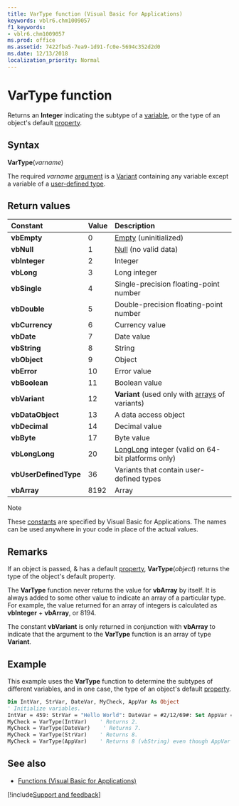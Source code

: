 ```yaml
---
title: VarType function (Visual Basic for Applications)
keywords: vblr6.chm1009057
f1_keywords:
- vblr6.chm1009057
ms.prod: office
ms.assetid: 7422fba5-7ea9-1d91-fc0e-5694c352d2d0
ms.date: 12/13/2018
localization_priority: Normal
---
```



# VarType function

Returns an **Integer** indicating the subtype of a [variable](../../Glossary/vbe-glossary.md#variable), or the type of an object's default [property](../../Glossary/vbe-glossary.md#property).

## Syntax

**VarType**(_varname_)

The required _varname_ [argument](../../Glossary/vbe-glossary.md#argument) is a [Variant](../../Glossary/vbe-glossary.md#variant-data-type) containing any variable except a variable of a [user-defined type](../../Glossary/vbe-glossary.md#user-defined-type).
 
## Return values

|Constant|Value|Description|
|:-----|:-----|:-----|
|**vbEmpty**|0|[Empty](../../Glossary/vbe-glossary.md#empty) (uninitialized)|
|**vbNull**|1|[Null](../../Glossary/vbe-glossary.md#null) (no valid data)|
|**vbInteger**|2|Integer|
|**vbLong**|3|Long integer|
|**vbSingle**|4|Single-precision floating-point number|
|**vbDouble**|5|Double-precision floating-point number|
|**vbCurrency**|6|Currency value|
|**vbDate**|7|Date value|
|**vbString**|8|String|
|**vbObject**|9|Object|
|**vbError**|10|Error value|
|**vbBoolean**|11|Boolean value|
|**vbVariant**|12|**Variant** (used only with [arrays](../../Glossary/vbe-glossary.md#array) of variants)|
|**vbDataObject**|13|A data access object|
|**vbDecimal**|14|Decimal value|
|**vbByte**|17|Byte value|
|**vbLongLong**|20|[LongLong](longlong-data-type.md) integer (valid on 64-bit platforms only)|
|**vbUserDefinedType**|36|Variants that contain user-defined types|
|**vbArray**|8192|Array|

> [!NOTE] 
> These [constants](../../Glossary/vbe-glossary.md#constant) are specified by Visual Basic for Applications. The names can be used anywhere in your code in place of the actual values.

## Remarks

If an object is passed, & has a default [property](../../Glossary/vbe-glossary.md#property), **VarType**(_object_) returns the type of the object's default property.

The **VarType** function never returns the value for **vbArray** by itself. It is always added to some other value to indicate an array of a particular type. For example, the value returned for an array of integers is calculated as **vbInteger** + **vbArray**, or 8194. 

The constant **vbVariant** is only returned in conjunction with **vbArray** to indicate that the argument to the **VarType** function is an array of type **Variant**. 

## Example

This example uses the **VarType** function to determine the subtypes of different variables, and in one case, the type of an object's default [property](../../Glossary/vbe-glossary.md#property).

```vb
Dim IntVar, StrVar, DateVar, MyCheck, AppVar As Object
' Initialize variables.
IntVar = 459: StrVar = "Hello World": DateVar = #2/12/69#: Set AppVar = Excel.Application
MyCheck = VarType(IntVar)    ' Returns 2.
MyCheck = VarType(DateVar)    ' Returns 7.
MyCheck = VarType(StrVar)    ' Returns 8.
MyCheck = VarType(AppVar)    ' Returns 8 (vbString) even though AppVar is an object.

```

## See also

- [Functions (Visual Basic for Applications)](../functions-visual-basic-for-applications.md)

[!include[Support and feedback](~/includes/feedback-boilerplate.md)]
